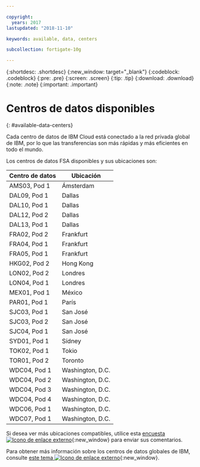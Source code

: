 ```yaml
---

copyright:
  years: 2017
lastupdated: "2018-11-10"

keywords: available, data, centers

subcollection: fortigate-10g

---
```


{:shortdesc: .shortdesc}
{:new_window: target="_blank"}
{:codeblock: .codeblock}
{:pre: .pre}
{:screen: .screen}
{:tip: .tip}
{:download: .download}
{:note: .note}
{:important: .important}

# Centros de datos disponibles
{: #available-data-centers}

Cada centro de datos de IBM Cloud está conectado a la red privada global de IBM, por lo que las transferencias son más rápidas y más eficientes en todo el mundo.

Los centros de datos FSA disponibles y sus ubicaciones son:

| Centro de datos | Ubicación |
| ----------- | -------- |
| AMS03, Pod 1 | Ámsterdam |
| DAL09, Pod 1 | Dallas |
| DAL10, Pod 1 | Dallas |
| DAL12, Pod 2 | Dallas |
| DAL13, Pod 1 | Dallas |
| FRA02, Pod 2 | Frankfurt |
| FRA04, Pod 1 | Frankfurt |
| FRA05, Pod 1 | Frankfurt |
| HKG02, Pod 2 | Hong Kong |
| LON02, Pod 2 | Londres |
| LON04, Pod 1 | Londres |
| MEX01, Pod 1 | México |
| PAR01, Pod 1 | París |
| SJC03, Pod 1 | San José |
| SJC03, Pod 2 | San José |
| SJC04, Pod 1 | San José |
| SYD01, Pod 1 | Sídney |
| TOK02, Pod 1 | Tokio |
| TOR01, Pod 2 | Toronto |
| WDC04, Pod 1 | Washington, D.C. |
| WDC04, Pod 2 | Washington, D.C. |
| WDC04, Pod 3 | Washington, D.C. |
| WDC04, Pod 4 | Washington, D.C. |
| WDC06, Pod 1 | Washington, D.C. |
| WDC07, Pod 1 | Washington, D.C. |

Si desea ver más ubicaciones compatibles, utilice esta [encuesta ![Icono de enlace externo](../../icons/launch-glyph.svg "Icono de enlace externo")](http://ibm.biz/firewalllocations){:new_window} para enviar sus comentarios.

Para obtener más información sobre los centros de datos globales de IBM, consulte [este tema ![Icono de enlace externo](../../icons/launch-glyph.svg "Icono de enlace externo")](https://www.ibm.com/cloud-computing/bluemix/data-centers){:new_window}.
